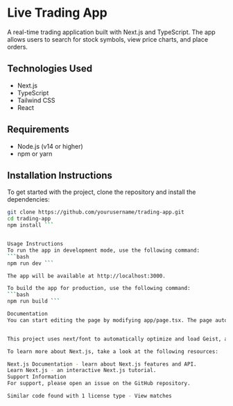 # Live Trading App

A real-time trading application built with Next.js and TypeScript. The app allows users to search for stock symbols, view price charts, and place orders.

## Technologies Used

- Next.js
- TypeScript
- Tailwind CSS
- React

## Requirements

- Node.js (v14 or higher)
- npm or yarn

## Installation Instructions

To get started with the project, clone the repository and install the dependencies:

```bash
git clone https://github.com/yourusername/trading-app.git
cd trading-app
npm install ```


Usage Instructions
To run the app in development mode, use the following command:
```bash
npm run dev ```

The app will be available at http://localhost:3000.

To build the app for production, use the following command:
```bash
npm run build ```

Documentation
You can start editing the page by modifying app/page.tsx. The page auto-updates as you edit the file.


This project uses next/font to automatically optimize and load Geist, a new font family for Vercel.

To learn more about Next.js, take a look at the following resources:

Next.js Documentation - learn about Next.js features and API.
Learn Next.js - an interactive Next.js tutorial.
Support Information
For support, please open an issue on the GitHub repository. 

Similar code found with 1 license type - View matches
